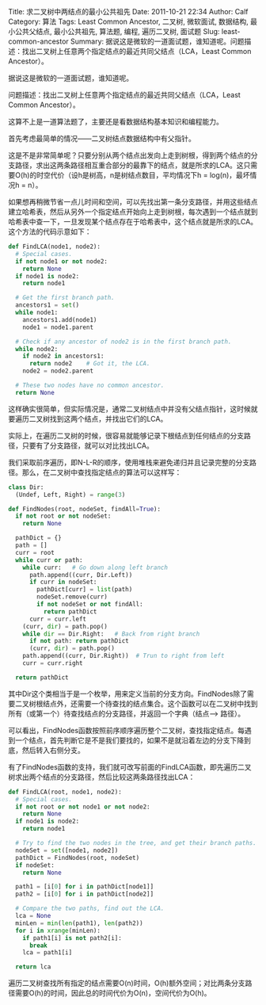 Title: 求二叉树中两结点的最小公共祖先
Date: 2011-10-21 22:34
Author: Calf
Category: 算法
Tags: Least Common Ancestor, 二叉树, 微软面试, 数据结构, 最小公共父结点, 最小公共祖先, 算法题, 编程, 遍历二叉树, 面试题
Slug: least-common-ancestor
Summary: 据说这是微软的一道面试题，谁知道呢。问题描述：找出二叉树上任意两个指定结点的最近共同父结点（LCA，Least Common Ancestor）。

据说这是微软的一道面试题，谁知道呢。

问题描述：找出二叉树上任意两个指定结点的最近共同父结点（LCA，Least Common Ancestor）。

<!--more-->

这算不上是一道算法题了，主要还是看数据结构基本知识和编程能力。

首先考虑最简单的情况——二叉树结点数据结构中有父指针。

这是不是非常简单呢？只要分别从两个结点出发向上走到树根，得到两个结点的分支路径，求出这两条路径相互重合部分的最靠下的结点，就是所求的LCA。这只需要O(h)的时空代价（设h是树高，n是树结点数目，平均情况下h = log(n)，最坏情况h = n）。

如果想再稍微节省一点儿时间和空间，可以先找出第一条分支路径，并用这些结点建立哈希表，然后从另外一个指定结点开始向上走到树根，每次遇到一个结点就到哈希表中查一下，一旦发现某个结点存在于哈希表中，这个结点就是所求的LCA。这个方法的代码示意如下：

```python
def FindLCA(node1, node2):
  # Special cases.
  if not node1 or not node2:
    return None
  if node1 is node2:
    return node1

  # Get the first branch path.
  ancestors1 = set()
  while node1:
    ancestors1.add(node1)
    node1 = node1.parent

  # Check if any ancestor of node2 is in the first branch path.
  while node2:
    if node2 in ancestors1:
      return node2    # Got it, the LCA.
    node2 = node2.parent

  # These two nodes have no common ancestor.
  return None
```

这样确实很简单，但实际情况是，通常二叉树结点中并没有父结点指针，这时候就要遍历二叉树找到这两个结点，并找出它们的LCA。

实际上，在遍历二叉树的时候，很容易就能够记录下根结点到任何结点的分支路径，只要有了分支路径，就可以对比找出LCA。

我们采取前序遍历，即N-L-R的顺序，使用堆栈来避免递归并且记录完整的分支路径。那么，在二叉树中查找指定结点的算法可以这样写：

```python
class Dir:
  (Undef, Left, Right) = range(3)

def FindNodes(root, nodeSet, findAll=True):
  if not root or not nodeSet:
    return None

  pathDict = {}
  path = []
  curr = root
  while curr or path:
    while curr:   # Go down along left branch
      path.append((curr, Dir.Left))
      if curr in nodeSet:
        pathDict[curr] = list(path)
        nodeSet.remove(curr)
        if not nodeSet or not findAll:
          return pathDict
      curr = curr.left
    (curr, dir) = path.pop()
    while dir == Dir.Right:   # Back from right branch
      if not path: return pathDict
      (curr, dir) = path.pop()
    path.append((curr, Dir.Right))  # Trun to right from left
    curr = curr.right

  return pathDict
```

其中Dir这个类相当于是一个枚举，用来定义当前的分支方向。FindNodes除了需要二叉树根结点外，还需要一个待查找的结点集合。这个函数可以在二叉树中找到所有（或第一个）待查找结点的分支路径，并返回一个字典（结点--> 路径）。

可以看出，FindNodes函数按照前序顺序遍历整个二叉树，查找指定结点。每遇到一个结点，首先判断它是不是我们要找的，如果不是就沿着左边的分支下降到底，然后转入右侧分支。

有了FindNodes函数的支持，我们就可改写前面的FindLCA函数，即先遍历二叉树求出两个结点的分支路径，然后比较这两条路径找出LCA：

```python
def FindLCA(root, node1, node2):
  # Special cases.
  if not root or not node1 or not node2:
    return None
  if node1 is node2:
    return node1

  # Try to find the two nodes in the tree, and get their branch paths.
  nodeSet = set([node1, node2])
  pathDict = FindNodes(root, nodeSet)
  if nodeSet:
    return None

  path1 = [i[0] for i in pathDict[node1]]
  path2 = [i[0] for i in pathDict[node2]]

  # Compare the two paths, find out the LCA.
  lca = None
  minLen = min(len(path1), len(path2))
  for i in xrange(minLen):
    if path1[i] is not path2[i]:
      break
    lca = path1[i]

  return lca
```

遍历二叉树查找所有指定的结点需要O(n)时间，O(h)额外空间；对比两条分支路径需要O(h)的时间，因此总的时间代价为O(n)，空间代价为O(h)。
